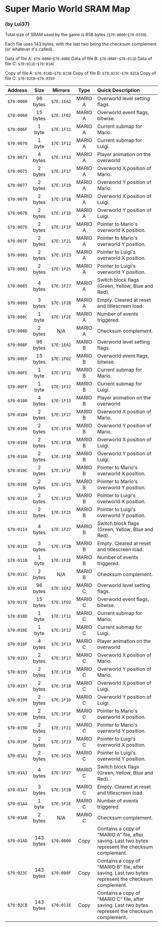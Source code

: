 # Super Mario World SRAM Map
### (by Lui37)

Total size of SRAM used by the game is 858 bytes (`$70:0000`-`$70:0359`).

Each file uses 143 bytes, with the last two being the checksum complement (or whatever it's called).

Data of file A: `$70:0000`-`$70:008E`
Data of file B: `$70:008F`-`$70:011D`
Data of file C: `$70:011E`-`$70:01AC`

Copy of file A: `$70:01AD`-`$70:023B`
Copy of file B: `$70:023C`-`$70:02CA`
Copy of file C: `$70:02CB`-`$70:0359`

Address|Size|Mirrors|Type|Quick Description
------:|:--:|:-----:|:--:|:-----------------
`$70:0000`|96 bytes|`$7E:1EA2`|MARIO A|Overworld level setting flags.
`$70:0060`|15 bytes|`$7E:1F02`|MARIO A|Overworld event flags, bitwise.
`$70:006F`|1 byte|`$7E:1F11`|MARIO A|Current submap for Mario.
`$70:0070`|1 byte|`$7E:1F12`|MARIO A|Current submap for Luigi.
`$70:0071`|4 bytes|`$7E:1F13`|MARIO A|Player animation on the overworld
`$70:0075`|2 bytes|`$7E:1F17`|MARIO A|Overworld X position of Mario.
`$70:0077`|2 bytes|`$7E:1F19`|MARIO A|Overworld Y position of Mario.
`$70:0079`|2 bytes|`$7E:1F1B`|MARIO A|Overworld X position of Luigi.
`$70:007B`|2 bytes|`$7E:1F1D`|MARIO A|Overworld Y position of Luigi.
`$70:007D`|2 bytes|`$7E:1F1F`|MARIO A|Pointer to Mario's overworld X position.
`$70:007F`|2 bytes|`$7E:1F21`|MARIO A|Pointer to Mario's overworld Y position.
`$70:0081`|2 bytes|`$7E:1F23`|MARIO A|Pointer to Luigi's overworld X position.
`$70:0083`|2 bytes|`$7E:1F25`|MARIO A|Pointer to Luigi's overworld Y position.
`$70:0085`|4 bytes|`$7E:1F27`|MARIO A|Switch block flags (Green, Yellow, Blue and Red).
`$70:0089`|3 bytes|`$7E:1F2B`|MARIO A|Empty. Cleared at reset and titlescreen load.
`$70:008C`|1 byte|`$7E:1F2E`|MARIO A|Number of events triggered.
`$70:008D`|2 bytes|N/A|MARIO A|Checksum complement.
`$70:008F`|96 bytes|`$7E:1EA2`|MARIO B|Overworld level setting flags.
`$70:00EF`|15 bytes|`$7E:1F02`|MARIO B|Overworld event flags, bitwise.
`$70:00FE`|1 byte|`$7E:1F11`|MARIO B|Current submap for Mario.
`$70:00FF`|1 byte|`$7E:1F12`|MARIO B|Current submap for Luigi.
`$70:0100`|4 bytes|`$7E:1F13`|MARIO B|Player animation on the overworld
`$70:0104`|2 bytes|`$7E:1F17`|MARIO B|Overworld X position of Mario.
`$70:0106`|2 bytes|`$7E:1F19`|MARIO B|Overworld Y position of Mario.
`$70:0108`|2 bytes|`$7E:1F1B`|MARIO B|Overworld X position of Luigi.
`$70:010A`|2 bytes|`$7E:1F1D`|MARIO B|Overworld Y position of Luigi.
`$70:010C`|2 bytes|`$7E:1F1F`|MARIO B|Pointer to Mario's overworld X position.
`$70:010E`|2 bytes|`$7E:1F21`|MARIO B|Pointer to Mario's overworld Y position.
`$70:0110`|2 bytes|`$7E:1F23`|MARIO B|Pointer to Luigi's overworld X position.
`$70:0112`|2 bytes|`$7E:1F25`|MARIO B|Pointer to Luigi's overworld Y position.
`$70:0114`|4 bytes|`$7E:1F27`|MARIO B|Switch block flags (Green, Yellow, Blue and Red).
`$70:0118`|3 bytes|`$7E:1F2B`|MARIO B|Empty. Cleared at reset and titlescreen load.
`$70:011B`|1 byte|`$7E:1F2E`|MARIO B|Number of events triggered.
`$70:011C`|2 bytes|N/A|MARIO B|Checksum complement.
`$70:011E`|96 bytes|`$7E:1EA2`|MARIO C|Overworld level setting flags.
`$70:017E`|15 bytes|`$7E:1F02`|MARIO C|Overworld event flags, bitwise.
`$70:018D`|1 byte|`$7E:1F11`|MARIO C|Current submap for Mario.
`$70:018E`|1 byte|`$7E:1F12`|MARIO C|Current submap for Luigi.
`$70:018F`|4 bytes|`$7E:1F13`|MARIO C|Player animation on the overworld
`$70:0193`|2 bytes|`$7E:1F17`|MARIO C|Overworld X position of Mario.
`$70:0195`|2 bytes|`$7E:1F19`|MARIO C|Overworld Y position of Mario.
`$70:0197`|2 bytes|`$7E:1F1B`|MARIO C|Overworld X position of Luigi.
`$70:0199`|2 bytes|`$7E:1F1D`|MARIO C|Overworld Y position of Luigi.
`$70:019B`|2 bytes|`$7E:1F1F`|MARIO C|Pointer to Mario's overworld X position.
`$70:019D`|2 bytes|`$7E:1F21`|MARIO C|Pointer to Mario's overworld Y position.
`$70:019F`|2 bytes|`$7E:1F23`|MARIO C|Pointer to Luigi's overworld X position.
`$70:01A1`|2 bytes|`$7E:1F25`|MARIO C|Pointer to Luigi's overworld Y position.
`$70:01A3`|4 bytes|`$7E:1F27`|MARIO C|Switch block flags (Green, Yellow, Blue and Red).
`$70:01A7`|3 bytes|`$7E:1F2B`|MARIO C|Empty. Cleared at reset and titlescreen load.
`$70:01AA`|1 byte|`$7E:1F2E`|MARIO C|Number of events triggered.
`$70:01AB`|2 bytes|N/A|MARIO C|Checksum complement.
`$70:01AD`|143 bytes|`$70:0000`|Copy|Contains a copy of "MARIO A" file, after saving. Last two bytes represent the checksum complement.
`$70:023C`|143 bytes|`$70:008F`|Copy|Contains a copy of "MARIO B" file, after saving. Last two bytes represent the checksum complement.
`$70:02CB`|143 bytes|`$70:011E`|Copy|Contains a copy of "MARIO C" file, after saving. Last two bytes represent the checksum complement.